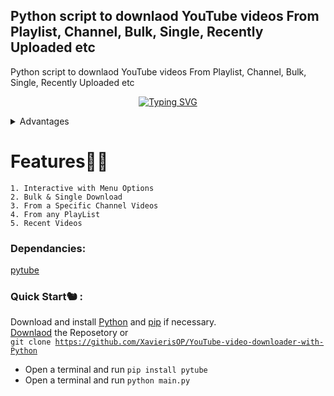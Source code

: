 ## **Python script to downlaod YouTube videos From Playlist, Channel, Bulk, Single, Recently Uploaded etc**
Python script to downlaod YouTube videos From Playlist, Channel, Bulk, Single, Recently Uploaded etc
<p align="center">
<a href="https://git.io/typing-svg"><img src="https://readme-typing-svg.demolab.com?font=Lobster&size=23&duration=1000&pause=1000&color=19F2FF&background=FFFFFF00&center=true&vCenter=true&width=250&lines=YouTube+Videos;Downloader;Bulk+and+Single+Videos;From+PlayList+or+a+Channel" alt="Typing SVG" /></a>
</p>
<details>
 <summary>Advantages</summary>
  - It can Download a complete Channel which has tons of vidos.<br />
  - If it crashed then it will automatically skip downlaoded video after restart.<br />
  - Exceptions are handled
 </details>


# Features😶‍🌫️

    1. Interactive with Menu Options
    2. Bulk & Single Download
    3. From a Specific Channel Videos
    4. From any PlayList
    5. Recent Videos

### Dependancies: 
   [pytube](https://github.com/pytube/pytube)


### Quick Start🐿️ :
  Download and install [Python](https://www.python.org/downloads/) and [pip](https://pip.pypa.io/en/stable/installing/) if necessary.<br />
  [Downlaod](https://github.com/XavierisOP/YouTube-video-downloader-with-Python) the Reposetory or <br />
  <code>git clone https://github.com/XavierisOP/YouTube-video-downloader-with-Python</code>
  - Open a terminal and run <code>pip install pytube </code>
  - Open a terminal and run <code>python main.py </code>
